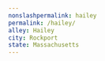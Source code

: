 ```yaml
---
﻿nonslashpermalink: hailey
permalink: /hailey/
alley: Hailey
city: Rockport
state: Massachusetts
---
```

